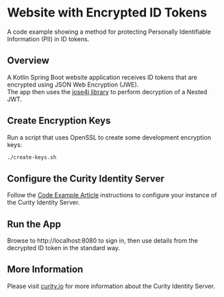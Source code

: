 # Website with Encrypted ID Tokens

A code example showing a method for protecting Personally Identifiable Information (PII) in ID tokens.

## Overview

A Kotlin Spring Boot website application receives ID tokens that are encrypted using JSON Web Encryption (JWE).\
The app then uses the [jose4j library](https://github.com/RbkGh/Jose4j) to perform decryption of a Nested JWT. 

## Create Encryption Keys

Run a script that uses OpenSSL to create some development encryption keys:

```bash
./create-keys.sh
```

## Configure the Curity Identity Server

Follow the [Code Example Article](https://curity.io/resources/learn/website-using-encrypted-id-tokens) instructions to configure your instance of the Curity Identity Server.  

## Run the App

Browse to http://localhost:8080 to sign in, then use details from the decrypted ID token in the standard way.

## More Information

Please visit [curity.io](https://curity.io/) for more information about the Curity Identity Server.
